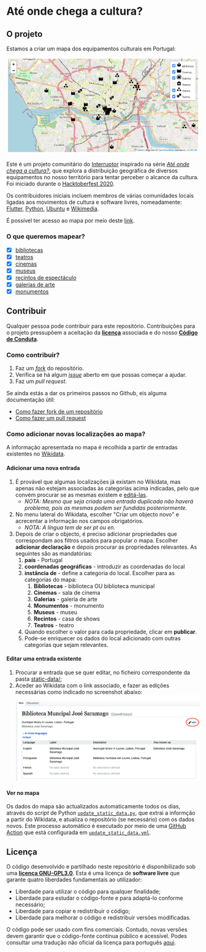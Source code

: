 # Até onde chega a cultura?

## O projeto

Estamos a criar um mapa dos equipamentos culturais em Portugal:

[![mapa-exemplo](./assets/screenshots/screenshot-1.png)](https://interruptorpt.github.io/ate-onde-chega-cultura/mapa)

Este é um projeto comunitário do [Interruptor](https://interruptor.pt/) inspirado na série *[Até onde chega a cultura?](https://interruptor.pt/podcasts/interruptor)*, que explora a distribuição geográfica de diversos equipamentos no nosso território para tentar perceber o alcance da cultura. Foi iniciado durante o [Hacktoberfest 2020](https://interruptor.pt/artigos/interruptor-x-hacktoberfest).

Os contribuidores iniciais incluem membros de várias comunidades locais ligadas aos movimentos de cultura e software livres, nomeadamente: [Flutter](https://github.com/FlutterPortugal), [Python](https://python.pt/), [Ubuntu](https://ubuntu-pt.org/) e [Wikimedia](https://pt.wikimedia.org/wiki/Wikimedia_Portugal).

É possível ter acesso ao mapa por meio deste [link](https://interruptorpt.github.io/ate-onde-chega-cultura/mapa).

### O que queremos mapear?

- [x] [bibliotecas](https://interruptorpt.github.io/ate-onde-chega-cultura/mapa?categories=bibliotecas)
- [x] [teatros](https://interruptorpt.github.io/ate-onde-chega-cultura/mapa?categories=teatros)
- [x] [cinemas](https://interruptorpt.github.io/ate-onde-chega-cultura/mapa?categories=cinemas)
- [x] [museus](https://interruptorpt.github.io/ate-onde-chega-cultura/mapa?categories=museus)
- [x] [recintos de espectáculo](https://interruptorpt.github.io/ate-onde-chega-cultura/mapa?categories=recintos)
- [x] [galerias de arte](https://interruptorpt.github.io/ate-onde-chega-cultura/mapa?categories=galerias)
- [x] [monumentos](https://interruptorpt.github.io/ate-onde-chega-cultura/mapa?categories=monumentos)

## Contribuir

Qualquer pessoa pode contribuir para este repositório. Contribuições para o projeto pressupõem a aceitação da **[licença](LICENSE)** associada e do nosso **[Código de Conduta](code_of_conduct.md)**.

### Como contribuir?

1. Faz um *[fork](https://github.com/InterruptorPt/ate-onde-chega-cultura/fork)* do repositório.
2. Verifica se há algum *[issue](https://github.com/InterruptorPt/ate-onde-chega-cultura/issues)* aberto em que possas começar a ajudar.
3. Faz um *pull request*.

Se ainda estás a dar os primeiros passos no Github, eis alguma documentação útil:

- [Como fazer fork de um repositório](https://docs.github.com/en/free-pro-team@latest/github/getting-started-with-github/fork-a-repo)
- [Como fazer um pull request](https://docs.github.com/pt/free-pro-team@latest/github/collaborating-with-issues-and-pull-requests/creating-a-pull-request)

### Como adicionar novas localizações ao mapa?

A informação apresentada no mapa é recolhida a partir de entradas existentes no [Wikidata](https://www.wikidata.org).

#### Adicionar uma nova entrada

1. É provável que algumas localizações já existam no Wikidata, mas apenas não estejam associadas às categorias acima indicadas, pelo que convém procurar se as mesmas existem e [editá-las](#Editar-uma-entrada-existente).
   - *NOTA: Mesmo que seja criada uma entrada duplicada não haverá problema, pois as mesmas podem ser fundidas posteriormente.*
2. No menu lateral do Wikidata, escolher "Criar um objecto novo" e acrecentar a informação nos campos obrigatórios.
   - *NOTA: A língua tem de ser pt ou en.*
3. Depois de criar o objecto, é preciso adicionar propriedades que correspondam aos filtros usados para popular o mapa. Escolher **adicionar declaração** e depois procurar as propriedades relevantes. As seguintes são as mandatórias:
   1. **país** - Portugal
   2. **coordenadas geográficas** - introduzir as coordenadas do local
   3. **instância de** - define a categoria do local. Escolher para as categorias do mapa:
      1. **Bibliotecas** - biblioteca OU biblioteca municipal
      2. **Cinemas** - sala de cinema
      3. **Galerias** - galeria de arte
      4. **Monumentos** - monumento
      5. **Museus** - museu
      6. **Recintos** - casa de shows
      7. **Teatros** - teatro
   4. Quando escolher o valor para cada propriedade, clicar em **publicar**.
   5. Pode-se enriquecer os dados do local adicionado com outras categorias que sejam relevantes.

#### Editar uma entrada existente

1. Procurar a entrada que se quer editar, no ficheiro correspondente da pasta [static-data/](./tree/master/static-data);
2. Aceder ao Wikidata com o link associado, e fazer as edições necessárias como indicado no screenshot abaixo:
   ![exemplo-de-menu-edit](./assets/screenshots/edit-entry-on-wikidata.png)

#### Ver no mapa

Os dados do mapa são actualizados automaticamente todos os dias, através do *script* de Python [`update_static_data.py`](scripts/update_static_data.py), que extrai a informção a partir do Wikidata, e atualiza o repositório (se necessário) com os dados novos. Este processo automático é executado por meio de uma [GitHub Action](https://github.com/features/actions) que está configurada em [`update_static_data.yml`](.github/workflows/update_static_data.yml).

## Licença

O código desenvolvido e partilhado neste repositório é disponibilizado sob uma **[licença GNU-GPL3.0](LICENSE)**. Esta é uma licença de **software livre** que garante quatro liberdades fundamentais ao utilizador:

- Liberdade para utilizar o código para qualquer finalidade;
- Liberdade para estudar o código-fonte e para adaptá-lo conforme necessário;
- Liberdade para copiar e redistribuir o código;
- Liberdade para melhorar o código e redistribuir versões modificadas.

O código pode ser usado com fins comerciais. Contudo, novas versões devem garantir que o código-fonte continua público e acessível.
Podes consultar uma tradução não oficial da licença para português [aqui](http://licencas.softwarelivre.org/gpl-3.0.pt-br.html).
